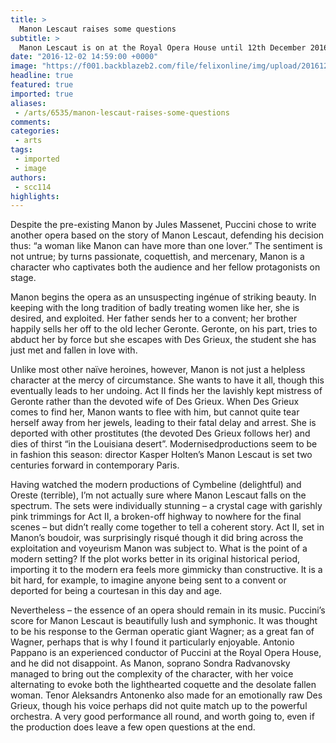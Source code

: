 ```yaml
---
title: >
  Manon Lescaut raises some questions
subtitle: >
  Manon Lescaut is on at the Royal Opera House until 12th December 2016
date: "2016-12-02 14:59:00 +0000"
image: "https://f001.backblazeb2.com/file/felixonline/img/upload/201612021458-felix-14256652138_c9aaf7417f_b.jpg"
headline: true
featured: true
imported: true
aliases:
 - /arts/6535/manon-lescaut-raises-some-questions
comments:
categories:
 - arts
tags:
 - imported
 - image
authors:
 - scc114
highlights:
---
```


Despite the pre-existing Manon by Jules Massenet, Puccini chose to write another opera based on the story of Manon Lescaut, defending his decision thus: “a woman like Manon can have more than one lover.” The sentiment is not untrue; by turns passionate, coquettish, and mercenary, Manon is a character who captivates both the audience and her fellow protagonists on stage.

Manon begins the opera as an unsuspecting ingénue of striking beauty. In keeping with the long tradition of badly treating women like her, she is desired, and exploited. Her father sends her to a convent; her brother happily sells her off to the old lecher Geronte. Geronte, on his part, tries to abduct her by force but she escapes with Des Grieux, the student she has just met and fallen in love with.

Unlike most other naïve heroines, however, Manon is not just a helpless character at the mercy of circumstance. She wants to have it all, though this eventually leads to her undoing. Act II finds her the lavishly kept mistress of Geronte rather than the devoted wife of Des Grieux. When Des Grieux comes to find her, Manon wants to flee with him, but cannot quite tear herself away from her jewels, leading to their fatal delay and arrest. She is deported with other prostitutes (the devoted Des Grieux follows her) and dies of thirst “in the Louisiana desert”.
Modernisedproductions seem to be in fashion this season: director Kasper Holten’s Manon Lescaut is set two centuries forward in contemporary Paris.

Having watched the modern productions of Cymbeline (delightful) and Oreste (terrible), I’m not actually sure where Manon Lescaut falls on the spectrum. The sets were individually stunning – a crystal cage with garishly pink trimmings for Act II, a broken-off highway to nowhere for the final scenes – but didn’t really come together to tell a coherent story. Act II, set in Manon’s boudoir, was surprisingly risqué though it did bring across the exploitation and voyeurism Manon was subject to. What is the point of a modern setting? If the plot works better in its original historical period, importing it to the modern era feels more gimmicky than constructive. It is a bit hard, for example, to imagine anyone being sent to a convent or deported for being a courtesan in this day and age.

Nevertheless – the essence of an opera should remain in its music. Puccini’s score for Manon Lescaut is beautifully lush and symphonic. It was thought to be his response to the German operatic giant Wagner; as a great fan of Wagner, perhaps that is why I found it particularly enjoyable. Antonio Pappano is an experienced conductor of Puccini at the Royal Opera House, and he did not disappoint. As Manon, soprano Sondra Radvanovsky managed to bring out the complexity of the character, with her voice alternating to evoke both the lighthearted coquette and the desolate fallen woman. Tenor Aleksandrs Antonenko also made for an emotionally raw Des Grieux, though his voice perhaps did not quite match up to the powerful orchestra.
A very good performance all round, and worth going to, even if the production does leave a few open questions at the end.
